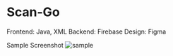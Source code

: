 # Scan-Go
Frontend: Java, XML
Backend: Firebase
Design: Figma

Sample Screenshot
![sample](https://user-images.githubusercontent.com/56470462/149618572-9ab76b0f-fac1-4ed6-8505-d772cb43b35e.jpg)
